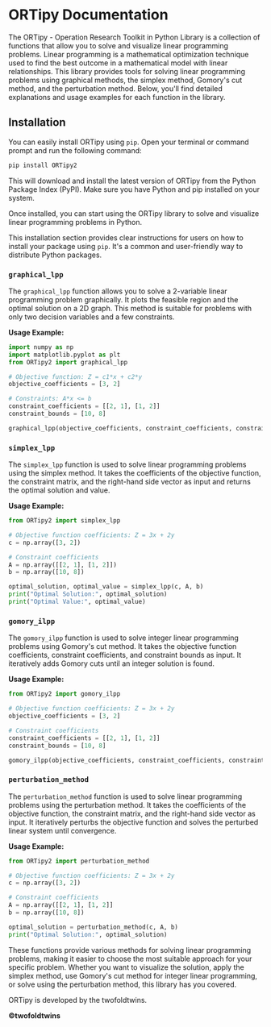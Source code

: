 # ORTipy Documentation

The ORTipy - Operation Research Toolkit in Python Library is a collection of functions that allow you to solve and visualize linear programming problems. Linear programming is a mathematical optimization technique used to find the best outcome in a mathematical model with linear relationships. This library provides tools for solving linear programming problems using graphical methods, the simplex method, Gomory's cut method, and the perturbation method. Below, you'll find detailed explanations and usage examples for each function in the library.

## Installation

You can easily install ORTipy using `pip`. Open your terminal or command prompt and run the following command:

```bash
pip install ORTipy2
```

This will download and install the latest version of ORTipy from the Python Package Index (PyPI). Make sure you have Python and pip installed on your system.

Once installed, you can start using the ORTipy library to solve and visualize linear programming problems in Python.

This installation section provides clear instructions for users on how to install your package using `pip`. It's a common and user-friendly way to distribute Python packages.


### `graphical_lpp`

The `graphical_lpp` function allows you to solve a 2-variable linear programming problem graphically. It plots the feasible region and the optimal solution on a 2D graph. This method is suitable for problems with only two decision variables and a few constraints.

**Usage Example:**

```python
import numpy as np
import matplotlib.pyplot as plt
from ORTipy2 import graphical_lpp

# Objective function: Z = c1*x + c2*y
objective_coefficients = [3, 2]

# Constraints: A*x <= b
constraint_coefficients = [[2, 1], [1, 2]]
constraint_bounds = [10, 8]

graphical_lpp(objective_coefficients, constraint_coefficients, constraint_bounds)

```

### `simplex_lpp`

The `simplex_lpp` function is used to solve linear programming problems using the simplex method. It takes the coefficients of the objective function, the constraint matrix, and the right-hand side vector as input and returns the optimal solution and value.

**Usage Example:**

```python
from ORTipy2 import simplex_lpp

# Objective function coefficients: Z = 3x + 2y
c = np.array([3, 2])

# Constraint coefficients
A = np.array([[2, 1], [1, 2]])
b = np.array([10, 8])

optimal_solution, optimal_value = simplex_lpp(c, A, b)
print("Optimal Solution:", optimal_solution)
print("Optimal Value:", optimal_value)

```

### `gomory_ilpp`

The `gomory_ilpp` function is used to solve integer linear programming problems using Gomory's cut method. It takes the objective function coefficients, constraint coefficients, and constraint bounds as input. It iteratively adds Gomory cuts until an integer solution is found.

**Usage Example:**

```python
from ORTipy2 import gomory_ilpp

# Objective function coefficients: Z = 3x + 2y
objective_coefficients = [3, 2]

# Constraint coefficients
constraint_coefficients = [[2, 1], [1, 2]]
constraint_bounds = [10, 8]

gomory_ilpp(objective_coefficients, constraint_coefficients, constraint_bounds)

```

### `perturbation_method`

The `perturbation_method` function is used to solve linear programming problems using the perturbation method. It takes the coefficients of the objective function, the constraint matrix, and the right-hand side vector as input. It iteratively perturbs the objective function and solves the perturbed linear system until convergence.

**Usage Example:**

```python
from ORTipy2 import perturbation_method

# Objective function coefficients: Z = 3x + 2y
c = np.array([3, 2])

# Constraint coefficients
A = np.array([[2, 1], [1, 2]]
b = np.array([10, 8])

optimal_solution = perturbation_method(c, A, b)
print("Optimal Solution:", optimal_solution)

```

These functions provide various methods for solving linear programming problems, making it easier to choose the most suitable approach for your specific problem. Whether you want to visualize the solution, apply the simplex method, use Gomory's cut method for integer linear programming, or solve using the perturbation method, this library has you covered.

ORTipy is developed by the twofoldtwins.

**©twofoldtwins**
